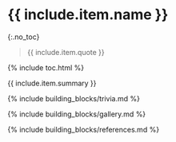 # {{ include.item.name }}
{:.no_toc}

> {{ include.item.quote }}

{% include toc.html %}

{{ include.item.summary }}

{% include building_blocks/trivia.md %}

{% include building_blocks/gallery.md %}

{% include building_blocks/references.md %}